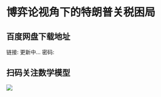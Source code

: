 # 博弈论视角下的特朗普关税困局

## 百度网盘下载地址

链接:  更新中... 
密码: 

## 扫码关注数学模型
![](https://avatars3.githubusercontent.com/u/56642120?s=200&v=4)
